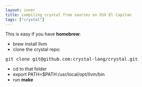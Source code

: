 ```yaml
---
layout: inner
title: compiling crystal from sources on OSX El Capitan
tags: ["crystal"]
---
```

This is easy if you have <b>homebrew</b>:

* brew install llvm
* clone the crystal repo:
<pre>
git clone git@github.com:crystal-lang/crystal.git
</pre>
* cd to that folder
* export PATH=$PATH:/usr/local/opt/llvm/bin
* run <b>make</b>
